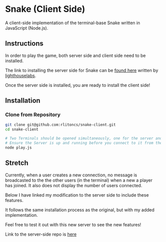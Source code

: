 # Snake (Client Side)
A client-side implementation of the terminal-base Snake written in JavaScript (Node.js).


## Instructions
In order to play the game, both server side and client side need to be installed.

The link to installing the server side for Snake can be [found here](https://github.com/lighthouse-labs/snek-multiplayer) written by [lighthouselabs](https://github.com/lighthouse-labs/snek-multiplayer).

Once the server side is installed, you are ready to install the client side!

## Installation
### Clone from Repository
```bash
git clone git@github.com:rlitoncs/snake-client.git
cd snake-client

# Two Terminals should be opened simultaneously, one for the server and one for the client.
# Ensure the Server is up and running before you connect to it from the client side
node play.js
```

## Stretch
Currently, when a user creates a new connection, no message is broadcasted to the the other users (in the terminal) when a new a player has joined. It also does not display the number of users connected. 

Below I have linked my modification to the server side to include these features.

It follows the same installation process as the original, but with my added implementation.

Feel free to test it out with this new server to see the new features!

Link to the server-side repo is [here](https://github.com/rlitoncs/snake-server)